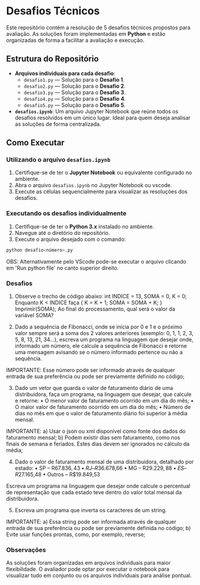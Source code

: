 # Desafios Técnicos 

Este repositório contém a resolução de 5 desafios técnicos propostos para avaliação. As soluções foram implementadas em **Python** e estão organizadas de forma a facilitar a avaliação e execução.

## Estrutura do Repositório

- **Arquivos individuais para cada desafio**:
  - `desafio1.py` — Solução para o **Desafio 1**.
  - `desafio2.py` — Solução para o **Desafio 2**.
  - `desafio3.py` — Solução para o **Desafio 3**.
  - `desafio4.py` — Solução para o **Desafio 4**.
  - `desafio5.py` — Solução para o **Desafio 5**.
- **`desafios.ipynb`**: Um arquivo Jupyter Notebook que reúne todos os desafios resolvidos em um único lugar. Ideal para quem deseja analisar as soluções de forma centralizada.

## Como Executar

### Utilizando o arquivo `desafios.ipynb`
1. Certifique-se de ter o **Jupyter Notebook** ou equivalente configurado no ambiente.
2. Abra o arquivo `desafios.ipynb` no Jupyter Notebook ou vscode.
3. Execute as células sequencialmente para visualizar as resoluções dos desafios.

### Executando os desafios individualmente
1. Certifique-se de ter o **Python 3.x** instalado no ambiente.
2. Navegue até o diretório do repositório.
3. Execute o arquivo desejado com o comando:

```bash
python desafio<número>.py
```

OBS: Alternativamente pelo VScode pode-se executar o arquivo clicando em 'Run python file' no canto superior direito.

### Desafios

1) Observe o trecho de código abaixo: int INDICE = 13, SOMA = 0, K = 0;
Enquanto K < INDICE faça { K = K + 1; SOMA = SOMA + K; }
Imprimir(SOMA);
Ao final do processamento, qual será o valor da variável SOMA?

2) Dado a sequência de Fibonacci, onde se inicia por 0 e 1 e o próximo valor sempre será a soma dos 2 valores anteriores (exemplo: 0, 1, 1, 2, 3, 5, 8, 13, 21, 34...), escreva um programa na linguagem que desejar onde, informado um número, ele calcule a sequência de Fibonacci e retorne uma mensagem avisando se o número informado pertence ou não a sequência.

IMPORTANTE: Esse número pode ser informado através de qualquer entrada de sua preferência ou pode ser previamente definido no código;

3) Dado um vetor que guarda o valor de faturamento diário de uma distribuidora, faça um programa, na linguagem que desejar, que calcule e retorne:
• O menor valor de faturamento ocorrido em um dia do mês;
• O maior valor de faturamento ocorrido em um dia do mês;
• Número de dias no mês em que o valor de faturamento diário foi superior à média mensal.

IMPORTANTE:
a) Usar o json ou xml disponível como fonte dos dados do faturamento mensal;
b) Podem existir dias sem faturamento, como nos finais de semana e feriados. Estes dias devem ser ignorados no cálculo da média;

4) Dado o valor de faturamento mensal de uma distribuidora, detalhado por estado:
• SP – R$67.836,43
• RJ – R$36.678,66
• MG – R$29.229,88
• ES – R$27.165,48
• Outros – R$19.849,53

Escreva um programa na linguagem que desejar onde calcule o percentual de representação que cada estado teve dentro do valor total mensal da distribuidora.  

5) Escreva um programa que inverta os caracteres de um string.

IMPORTANTE:
a) Essa string pode ser informada através de qualquer entrada de sua preferência ou pode ser previamente definida no código;
b) Evite usar funções prontas, como, por exemplo, reverse;

### Observações
As soluções foram organizadas em arquivos individuais para maior flexibilidade. O avaliador pode optar por executar o notebook para visualizar tudo em conjunto ou os arquivos individuais para análise pontual.